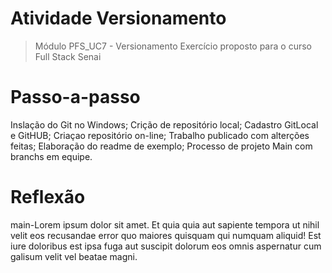 # Atividade Versionamento
>Módulo PFS_UC7 - Versionamento
Exercício proposto para o curso Full Stack Senai

# Passo-a-passo
Inslação do Git no Windows;
Crição de repositório local;
Cadastro GitLocal e GitHUB;
Criaçao repositório on-line;
Trabalho publicado com alterções feitas;
Elaboração do readme de exemplo;
Processo de projeto Main com branchs em equipe.

# Reflexão
main-Lorem ipsum dolor sit amet. Et quia quia aut sapiente tempora ut nihil velit eos recusandae error quo maiores quisquam qui numquam aliquid! Est iure doloribus est ipsa fuga aut suscipit dolorum eos omnis aspernatur cum galisum velit vel beatae magni.

